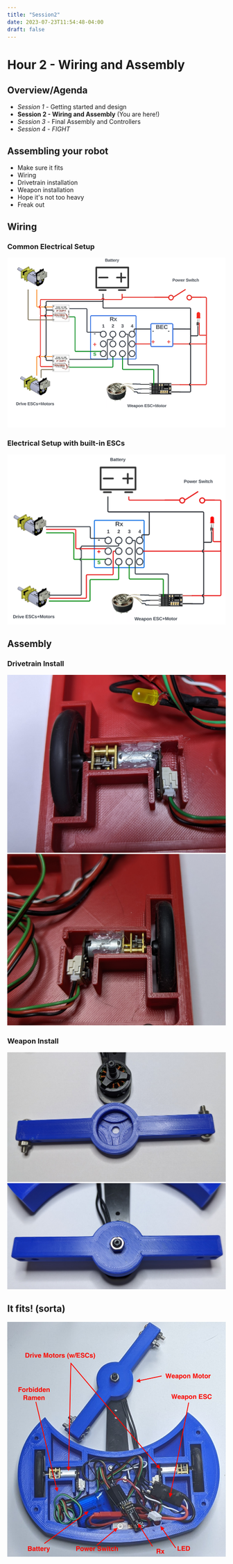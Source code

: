 ```yaml
---
title: "Session2"
date: 2023-07-23T11:54:48-04:00
draft: false
---
```


#  Hour 2 - Wiring and Assembly

## Overview/Agenda

* *Session 1* - Getting started and design 
* **Session 2 - Wiring and Assembly** (You are here!)
* *Session 3* - Final Assembly and Controllers
* *Session 4* - *FIGHT*

## Assembling your robot
* Make sure it fits
* Wiring
* Drivetrain installation
* Weapon installation
* Hope it's not too heavy
* Freak out

## Wiring

### Common Electrical Setup
![Basic Electrical Setup](images/genericelectrical.png)

### Electrical Setup with built-in ESCs
![Electrical Setup 2](images/level1electrical.png)

## Assembly
### Drivetrain Install
![Motor Install](images/motor-L.jpg)
![Motor Install](images/motor-R.jpg)


### Weapon Install
![Weapon Install](images/weapon-1.jpg)
![Weapon Install](images/weapon-2.jpg)

## It fits! (sorta)
![Wiring](images/assembly.png)
